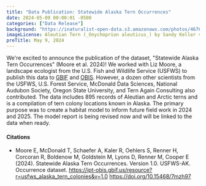 ```yaml
---
title: "Data Publication: Statewide Alaska Tern Occurrences" 
date: 2024-05-09 00:00:01 -0500 
categories: ["Data Release"] 
background: "https://inaturalist-open-data.s3.amazonaws.com/photos/46768716/large.jpg"
imageLicense: Aleutian Tern (_Onychoprion aleuticus_) by Sandy Keller via [iNaturalist](https://www.inaturalist.org/photos/46768716), [CCBY](https://creativecommons.org/licenses/by/4.0/)
preTitle: May 9, 2024
---
```


We're excited to announce the publication of the dataset, "Statewide Alaska Tern Occurrences" (Moore et al. 2024)! We worked with Liz Moore, a landscape ecologist from the U.S. Fish and Wildlife Service (USFWS) to publish this data to [GBIF](https://www.gbif.org/dataset/2e197e5f-d3d1-48b2-bd86-293df47b0a46) and [OBIS](https://obis.org/dataset/9c3e1803-61db-48fb-94fd-24ea5a17ba8b). However, a dozen other scientists from the USFWS, U.S. Forest Service, McDonald Data Sciences, National Audubon Society, Oregon State University, and Tern Again Consulting also contributed. The data includes 895 records of Aleutian and Arctic terns and is a compilation of tern colony locations known in Alaska. The primary purpose was to create a habitat model to inform future field work in 2024 and 2025. The model report is being revised now and will be linked to the data when ready.

#### Citations

- Moore E, McDonald T, Schaefer A, Kaler R, Oehlers S, Renner H, Corcoran R, Boldenow M, Goldstein M, Lyons D, Renner M, Cooper E (2024). Statewide Alaska Tern Occurrences. Version 1.0. USFWS-AK. Occurrence dataset. https://ipt-obis.gbif.us/resource?r=usfws_alaska_tern_colonies&v=1.0 https://doi.org/10.15468/7mzh97